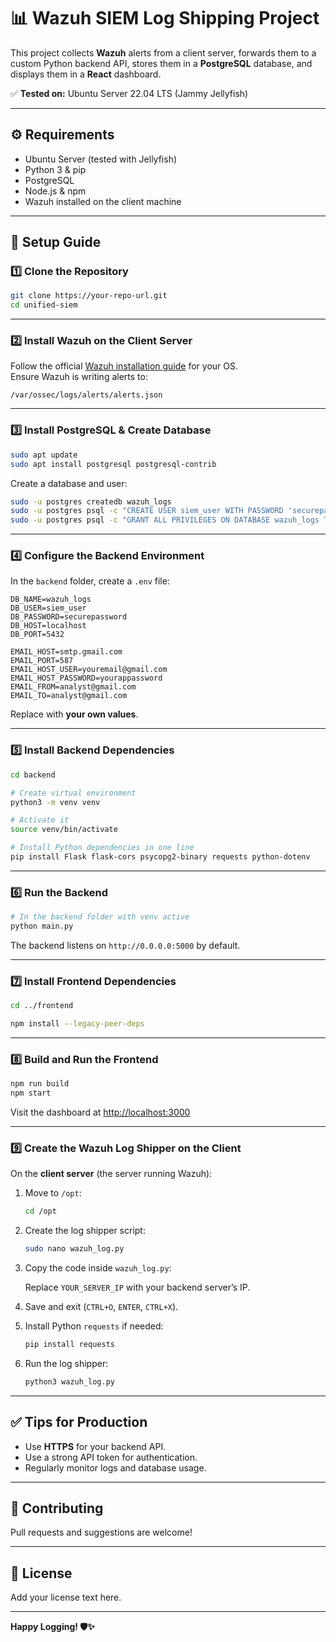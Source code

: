 # 📊 Wazuh SIEM Log Shipping Project

This project collects **Wazuh** alerts from a client server, forwards them to a custom Python backend API, stores them in a **PostgreSQL** database, and displays them in a **React** dashboard.

✅ **Tested on:** Ubuntu Server 22.04 LTS (Jammy Jellyfish)

---

## ⚙️ Requirements

- Ubuntu Server (tested with Jellyfish)
- Python 3 & pip
- PostgreSQL
- Node.js & npm
- Wazuh installed on the client machine

---

## 🚀 Setup Guide

### 1️⃣ Clone the Repository

```bash
git clone https://your-repo-url.git
cd unified-siem
```

---

### 2️⃣ Install Wazuh on the Client Server

Follow the official [Wazuh installation guide](https://documentation.wazuh.com/current/installation-guide/index.html) for your OS.  
Ensure Wazuh is writing alerts to:

```
/var/ossec/logs/alerts/alerts.json
```

---

### 3️⃣ Install PostgreSQL & Create Database

```bash
sudo apt update
sudo apt install postgresql postgresql-contrib
```

Create a database and user:

```bash
sudo -u postgres createdb wazuh_logs
sudo -u postgres psql -c "CREATE USER siem_user WITH PASSWORD 'securepassword';"
sudo -u postgres psql -c "GRANT ALL PRIVILEGES ON DATABASE wazuh_logs TO siem_user;"
```

---

### 4️⃣ Configure the Backend Environment

In the `backend` folder, create a `.env` file:

```env
DB_NAME=wazuh_logs
DB_USER=siem_user
DB_PASSWORD=securepassword
DB_HOST=localhost
DB_PORT=5432

EMAIL_HOST=smtp.gmail.com
EMAIL_PORT=587
EMAIL_HOST_USER=youremail@gmail.com
EMAIL_HOST_PASSWORD=yourappassword
EMAIL_FROM=analyst@gmail.com
EMAIL_TO=analyst@gmail.com
```

Replace with **your own values**.

---

### 5️⃣ Install Backend Dependencies

```bash
cd backend

# Create virtual environment
python3 -m venv venv

# Activate it
source venv/bin/activate

# Install Python dependencies in one line
pip install Flask flask-cors psycopg2-binary requests python-dotenv

```

---

### 6️⃣ Run the Backend

```bash
# In the backend folder with venv active
python main.py
```

The backend listens on `http://0.0.0.0:5000` by default.

---

### 7️⃣ Install Frontend Dependencies

```bash
cd ../frontend

npm install --legacy-peer-deps
```

---

### 8️⃣ Build and Run the Frontend

```bash
npm run build
npm start
```

Visit the dashboard at [http://localhost:3000](http://localhost:3000)

---

### 9️⃣ Create the Wazuh Log Shipper on the Client

On the **client server** (the server running Wazuh):

1. Move to `/opt`:

   ```bash
   cd /opt
   ```

2. Create the log shipper script:

   ```bash
   sudo nano wazuh_log.py
   ```

3. Copy the code inside `wazuh_log.py`:

   Replace `YOUR_SERVER_IP` with your backend server’s IP.

4. Save and exit (`CTRL+O`, `ENTER`, `CTRL+X`).

5. Install Python `requests` if needed:

   ```bash
   pip install requests
   ```

6. Run the log shipper:

   ```bash
   python3 wazuh_log.py
   ```

---

## ✅ Tips for Production

- Use **HTTPS** for your backend API.
- Use a strong API token for authentication.
- Regularly monitor logs and database usage.

---

## 🤝 Contributing

Pull requests and suggestions are welcome!

---

## 📜 License

Add your license text here.

---

**Happy Logging! 🛡️✨**
